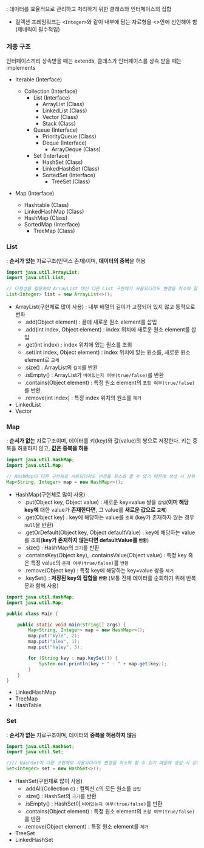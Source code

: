 : 데이터를 효율적으로 관리하고 처리하기 위한 클래스와 인터페이스의 집합
- 컬렉션 프레임워크는 `<Integer>`와 같이 내부에 담는 자료형을 <>안에 선언해야 함(제네릭이 필수적임)
### 계층 구조
인터페이스끼리 상속받을 때는 extends, 클래스가 인터페이스를 상속 받을 때는  implements 
- Iterable (Interface)
	- Collection (Interface)
		- List (Interface)
			- ArrayList (Class)
			- LinkedList (Class)
			- Vector (Class)
			- Stack (Class)
		- Queue (Interface)
			- PriorityQueue (Class)
			- Deque (Interface)
				- ArrayDeque (Class)
		- Set (Interface)
			- HashSet (Class)
			- LinkedHashSet (Class)
			- SortedSet (Interface)
				- TreeSet (Class)

- Map (Interface)
	- Hashtable (Class)
	- LinkedHashMap (Class)
	- HashMap (Class)
	- SortedMap (Interface)
		- TreeMap (Class)


### List
: **순서가 있는** 자료구조(인덱스 존재)이며, **데이터의 중복**을 허용
```Java
import java.util.ArrayList;
import java.util.List;

// 다형성을 활용하여 ArrayList 대신 다른 List 구현체가 사용되더라도 변경을 최소화 할 수 있기 때문에 생성 시 상위 타입으로 선언
List<Integer> list = new ArrayList<>();
```
- ArrayList(구현체로 많이 사용)
	: 내부 배열의 길이가 고정되어 있지 않고 동적으로 변화
	- .add(Object element) : 끝에 새로운 원소 element를 삽입
	- .add(int index, Object element) : index 위치에 새로운 원소 element를 삽입
	- .get(int index) : index 위치에 있는 원소를 조회
	- .set(int index, Object element) : index 위치에 있는 원소를, 새로운 원소 element로 `교체`
	- .size() : ArrayList의 `길이`를 반환
	- .isEmpty() : ArrayList가 `비어있는지 여부(true/false)`를 반환
	- .contains(Object element) : 특정 원소 element의 `포함 여부(true/false)`를 반환
	- .remove(int index) : 특정 index 위치의 원소를 `제거`
- LinkedList
- Vector

### Map
: **순서가 없는** 자료구조이며, 데이터를 키(key)와 값(value)의 쌍으로 저장한다. 키는 중복을 허용하지 않고, **값은 중복을 허용**
```Java
import java.util.HashMap;
import java.util.Map;

// HashMap이 다른 구현체로 사용되더라도 변경을 최소화 할 수 있기 때문에 생성 시 상위 타입으로 선언
Map<String, Integer> map = new HashMap<>();
```
- HashMap(구현체로 많이 사용)
	- .put(Object key, Object value) : 새로운 key=value 쌍을 `삽입`(**이미 해당 key에** 대한 value가 **존재한다면**, 그 value를 **새로운 값으로 `교체`**)
	- .get(Object key) : key에 해당하는 value를 `조회` (key가 존재하지 않는 경우 `null`을 반환)
	- .getOrDefault(Object key, Object defaultValue) : key에 해당하는 value를 조회(**key가 존재하지 않는다면 defaultValue를 `반환`**)
	- .size() : HashMap의 `크기`를 반환
	- .containsKey(Object key), .containsValue(Object value) : 특정 key 혹은 특정 value의 `존재 여부(true/false)`를 `반환`
	- .remove(Object key) : 특정 key에 해당하는 key=value 쌍을 `제거`
	- .keySet() : **저장된 key의 집합을 `반환`** (보통 전체 데이터를 순회하기 위해 반복문과 함께 사용)
```Java
import java.util.HashMap;
import java.util.Map;

public class Main {

    public static void main(String[] args) {
        Map<String, Integer> map = new HashMap<>();
        map.put("kyle", 2);
        map.put("alex", 1);
        map.put("haley", 5);

        for (String key : map.keySet()) {
            System.out.println(key + " : " + map.get(key));
        }
    }
}
```

- LinkedHashMap
- TreeMap
- HashTable

### Set
: **순서가 없는** 자료구조이며, 데이터의 **중복을 허용하지 않**음
```Java
import java.util.HashSet;
import java.util.Set;

//// HashSet이 다른 구현체로 사용되더라도 변경을 최소화 할 수 있기 때문에 생성 시 상위 타입으로 선언
Set<Integer> set = new HashSet<>();
```
- HashSet(구현체로 많이 사용)
	- .addAll(Collection c) :  컬렉션 c의 모든 원소를 `삽입`
	- .size() : HashSet의 `크기`를 반환
	- .isEmpty() : HashSet이 `비어있는지 여부(true/false)`를 반환
	- .contains(Object element) : 특정 원소 element의 `포함 여부(true/false)`를 반환
	- .remove(Object element) : 특정 원소 element를 `제거`
- TreeSet
- LinkedHashSet